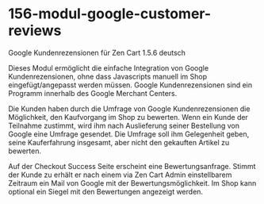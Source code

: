 # 156-modul-google-customer-reviews
Google Kundenrezensionen für Zen Cart 1.5.6 deutsch

Dieses Modul ermöglicht die einfache Integration von Google Kundenrezensionen, ohne dass Javascripts manuell im Shop eingefügt/angepasst werden müssen.
Google Kundenrezensionen sind ein Programm innerhalb des Google Merchant Centers.

Die Kunden haben durch die Umfrage von Google Kundenrezensionen die Möglichkeit, den Kaufvorgang im Shop zu bewerten. 
Wenn ein Kunde der Teilnahme zustimmt, wird ihm nach Auslieferung seiner Bestellung von Google eine Umfrage gesendet. 
Die Umfrage soll ihm Gelegenheit geben, seine Kauferfahrung insgesamt, aber nicht den gekauften Artikel zu bewerten.

Auf der Checkout Success Seite erscheint eine Bewertungsanfrage.
Stimmt der Kunde zu erhält er nach einem via Zen Cart Admin einstellbarem Zeitraum ein Mail von Google mit der Bewertungsmöglichkeit.
Im Shop kann optional ein Siegel mit den Bewertungen angezeigt werden.
